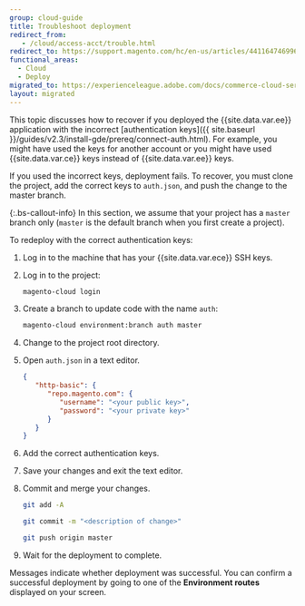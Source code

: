 ```yaml
---
group: cloud-guide
title: Troubleshoot deployment
redirect_from:
   - /cloud/access-acct/trouble.html
redirect_to: https://support.magento.com/hc/en-us/articles/4411647469965
functional_areas:
  - Cloud
  - Deploy
migrated_to: https://experienceleague.adobe.com/docs/commerce-cloud-service/user-guide/develop/deploy/recover-failed-deployment.html
layout: migrated
---
```


This topic discusses how to recover if you deployed the {{site.data.var.ee}} application with the incorrect [authentication keys]({{ site.baseurl }}/guides/v2.3/install-gde/prereq/connect-auth.html). For example, you might have used the keys for another account or you might have used {{site.data.var.ce}} keys instead of {{site.data.var.ee}} keys.

If you used the incorrect keys, deployment fails. To recover, you must clone the project, add the correct keys to `auth.json`, and push the change to the master branch.

 {:.bs-callout-info}
In this section, we assume that your project has a `master` branch only (`master` is the default branch when you first create a project).

To redeploy with the correct authentication keys:

1. Log in to the machine that has your {{site.data.var.ece}} SSH keys.
1. Log in to the project:

   ```bash
   magento-cloud login
   ```

1. Create a branch to update code with the name `auth`:

   ```bash
   magento-cloud environment:branch auth master
   ```

1. Change to the project root directory.
1. Open `auth.json` in a text editor.

   ```json
   {
      "http-basic": {
         "repo.magento.com": {
            "username": "<your public key>",
            "password": "<your private key>"
         }
      }
   }
   ```

1. Add the correct authentication keys.
1. Save your changes and exit the text editor.
1. Commit and merge your changes.

   ```bash
   git add -A
   ```

   ```bash
   git commit -m "<description of change>"
   ```

   ```bash
   git push origin master
   ```

1. Wait for the deployment to complete.

Messages indicate whether deployment was successful. You can confirm a successful deployment by going to one of the **Environment routes** displayed on your screen.
